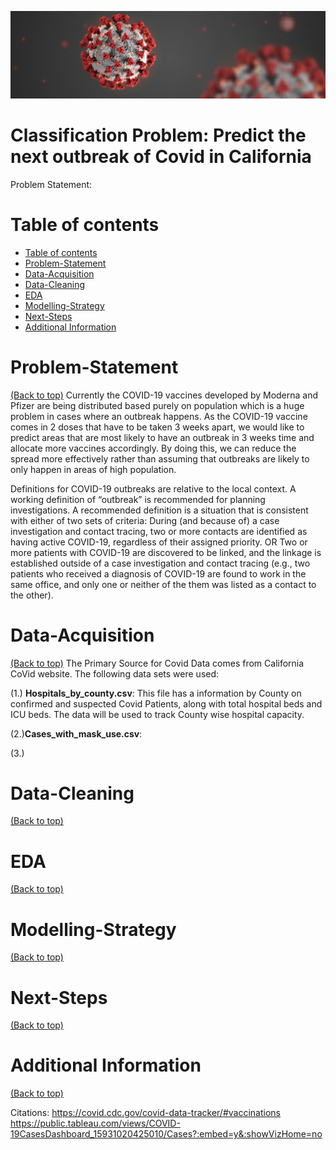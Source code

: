 ![](./images/covid.jpg)

# Classification Problem: Predict the next outbreak of Covid in California

Problem Statement:



# Table of contents

- [Table of contents](#table-of-contents)
- [Problem-Statement](#problem-statement)
- [Data-Acquisition](#data-acquisition)
- [Data-Cleaning](#data-cleaning)
- [EDA](#eda)
- [Modelling-Strategy](#modelling-strategy)
- [Next-Steps](#next-steps)
- [Additional Information](#additional-information)

# Problem-Statement
[(Back to top)](#table-of-contents)
Currently the COVID-19 vaccines developed by Moderna and Pfizer are being distributed based purely on population which is a huge problem in cases where an outbreak happens. As the COVID-19 vaccine comes in 2 doses that have to be taken 3 weeks apart, we would like to predict areas that are most likely to have an outbreak in 3 weeks time and allocate more vaccines accordingly. By doing this, we can reduce the spread more effectively rather than assuming that outbreaks are likely to only happen in areas of high population. 

Definitions for COVID-19 outbreaks are relative to the local context. A working definition of “outbreak” is recommended for planning investigations. A recommended definition is a situation that is consistent with either of two sets of criteria:
During (and because of) a case investigation and contact tracing, two or more contacts are identified as having active COVID-19, regardless of their assigned priority.
OR
Two or more patients with COVID-19 are discovered to be linked, and the linkage is established outside of a case investigation and contact tracing (e.g., two patients who received a diagnosis of COVID-19 are found to work in the same office, and only one or neither of the them was listed as a contact to the other).


# Data-Acquisition
[(Back to top)](#table-of-contents)
The Primary Source for Covid Data comes from California CoVid website. The following data sets were used:

(1.) **Hospitals_by_county.csv**: This file has a information by County on confirmed and suspected Covid Patients, along with total hospital beds and ICU beds. The data will be used to track County wise hospital capacity.

(2.)**Cases_with_mask_use.csv**: 

(3.)


# Data-Cleaning
[(Back to top)](#table-of-contents)


# EDA
[(Back to top)](#table-of-contents)




# Modelling-Strategy
[(Back to top)](#table-of-contents)



# Next-Steps
[(Back to top)](#table-of-contents)




# Additional Information
[(Back to top)](#table-of-contents)

Citations:
https://covid.cdc.gov/covid-data-tracker/#vaccinations
https://public.tableau.com/views/COVID-19CasesDashboard_15931020425010/Cases?:embed=y&:showVizHome=no

  
